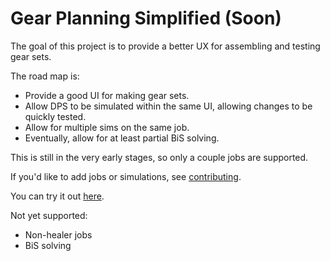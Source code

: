 # Gear Planning Simplified (Soon)

The goal of this project is to provide a better UX for assembling and testing gear sets.

The road map is:
- Provide a good UI for making gear sets.
- Allow DPS to be simulated within the same UI, allowing changes to be quickly tested.
- Allow for multiple sims on the same job.
- Eventually, allow for at least partial BiS solving.

This is still in the very early stages, so only a couple jobs are supported.

If you'd like to add jobs or simulations, see [contributing](CONTRIBUTING.md).

You can try it out [here](https://xpdota.github.io/gear-planner/).

Not yet supported:
- Non-healer jobs
- BiS solving